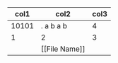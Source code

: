 | col1  | col2          | col3 |
| ----- | ------------- | ---- |
| 10101 | . a b a b     | 4    |
| 1     | 2             | 3    |
|       | [[File Name]] |      |
